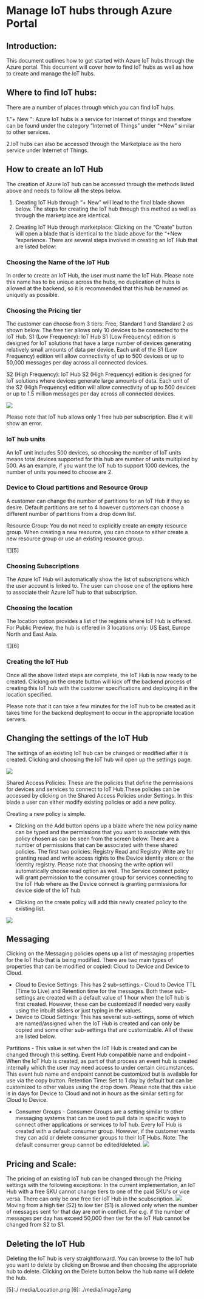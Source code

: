 <properties
 pageTitle="Manage Azure IoT Hubs through the Azure portal | Microsoft Azure"
 description="An overview of how  to create and manage Azure IoT Hubs through the Azure Portal"
 services="azure-iot"
 documentationCenter=".net"
 authors="nasing"
 manager="timlt"
 editor=""/>

<tags
 ms.service="azure-iot"
 ms.devlang="na"
 ms.topic="article"
 ms.tgt_pltfrm="na"
 ms.workload="tbd"
 ms.date="09/04/2015"
 ms.author="nasing"/>

# Manage IoT hubs through Azure Portal

## Introduction:

This document outlines how to get started with Azure IoT hubs through the Azure portal. This document will cover how to find IoT hubs as well as how to create and manage the IoT hubs.

## Where to find IoT hubs:

There are a number of places through which you can find IoT hubs.

1."+ New ": Azure IoT hubs is a service for Internet of things and therefore can be found under the category “Internet of Things” under “+New” similar to other services.



2.IoT hubs can also be accessed through the Marketplace as the hero service under Internet of Things.



## How to create an IoT Hub

The creation of Azure IoT hub can be accessed through the methods listed above and needs to follow all the steps below.

1. Creating IoT Hub through “+ New” will lead to the final blade shown below. The steps for creating the IoT hub through this method as well as through the marketplace are identical.

2. Creating IoT Hub through marketplace: Clicking on the “Create” button will open a blade that is identical to the blade above for the “+New “experience. There are several steps involved in creating an IoT Hub that are listed below:

    

### Choosing the Name of the IoT Hub

In order to create an IoT Hub, the user must name the IoT Hub. Please note this name has to be unique across the hubs, no duplication of hubs is allowed at the backend, so it is recommended that this hub be named as uniquely as possible.

### Choosing the Pricing tier 

The customer can choose from 3 tiers: Free, Standard 1 and Standard 2 as shown below. The free tier allows only 10 devices to be connected to the IoT Hub. 
S1 (Low Frequency): IoT Hub S1 (Low Frequency) edition is designed for IoT solutions that have a large number of devices generating relatively small amounts of data per device. Each unit of the S1 (Low Frequency) edition will allow connectivity of up to 500 devices or up to 50,000 messages per day across all connected devices.

S2 (High Frequency): IoT Hub S2 (High Frequency) edition is designed for IoT solutions where devices generate large amounts of data. Each unit of the S2 (High Frequency) edition will allow connectivity of up to 500 devices or up to 1.5 million messages per day across all connected devices.  

 
![][4]


Please note that IoT hub allows only 1 free hub per subscription. Else it will show an error.



### IoT hub units 

An IoT unit includes 500 devices, so choosing the number of IoT units means total devices supported for this hub are number of units multiplied by 500. As an example, if you want the IoT hub to support 1000 devices, the number of units you need to choose are 2.

### Device to Cloud partitions and Resource Group 

A customer can change the number of partitions for an IoT Hub if they so desire. Default partitions are set to 4 however customers can choose a different number of partitions from a drop down list.

Resource Group: You do not need to explicitly create an empty resource group. When creating a new resource, you can choose to either create a new resource group or use an existing resource group. 

![][5]

### Choosing Subscriptions 

The Azure IoT Hub will automatically show the list of subscriptions which the user account is linked to. The user can choose one of the options here to associate their Azure IoT hub to that subscription.

### Choosing the location

The location option provides a list of the regions where IoT Hub is offered. For Public Preview, the hub is offered in 3 locations only: US East, Europe North and East Asia. 

![][6]

### Creating the IoT Hub

Once all the above listed steps are complete, the IoT Hub is now ready to be created.  Clicking on the create button will kick off the backend process of creating this IoT hub with the customer specifications and deploying it in the location specified.

Please note that it can take a few minutes for the IoT hub to be created as it takes time for the backend deployment to occur in the appropriate location servers.



## Changing the settings of the IoT Hub
The settings of an existing IoT hub can be changed or modified after it is created. Clicking and choosing the IoT hub will open up the settings page.

![][8]


Shared Access Policies: These are the policies that define the permissions for devices and services to connect to IoT Hub.These policies can be accessed by clicking on the Shared Access Policies under Settings. In this blade a user can either   modify existing policies or add a new policy.



Creating a new policy is simple. 
- Clicking on the Add button opens up a blade where the new policy name can be typed and the permissions that you want to associate with this policy chosen as can be seen from the screen below. 
There are a number of permissions that can be associated with these shared policies. The first two policies: Registry Read and Registry Write are for granting read and write access rights to the Device identity store or the identity registry. Please note that choosing the write option will automatically choose read option as well.
 The Service connect policy will grant permission to the consumer group for services connecting to the IoT Hub where as the Device connect is granting permissions for device side of the IoT hub 

     
- Clicking on the create policy will add this newly created policy to the existing list.

![][10]

## Messaging 

Clicking on the Messaging policies opens up a list of messaging properties for the IoT Hub that is being modified. There are two main types of properties that can be modified or copied: Cloud to Device and Device to Cloud.
- Cloud to Device Settings: This has 2 sub-settings:- Cloud to Device TTL (Time to Live) and Retention time for the messages. Both these sub-settings are created with a default value of 1 hour when the IoT hub is first created. However, these can be customized if needed very easily using the inbuilt sliders or just typing in the values. 
- Device to Cloud Settings: This has several sub-settings, some of which are named/assigned when the IoT Hub is created and can only be copied and some other sub-settings that are customizable. All of these are listed below.

Partitions - This value is set when the IoT Hub is created and can be changed through this setting.
Event Hub compatible name and endpoint - When the IoT Hub is created, as part of that process an event hub is created internally which the user may need access to under certain circumstances. This event hub name and endpoint cannot be customized but is available for use via the copy button.
Retention Time: Set to 1 day by default but can be customized to other values using the drop down. Please note that this value is in days for Device to Cloud and not in hours as the similar setting for Cloud to Device.
- Consumer Groups - Consumer Groups are a setting similar to other messaging systems that can be used to pull data in specific ways to connect other applications or services to IoT hub. Every IoT Hub is created with a default consumer group. However, if the customer wants they can add or delete consumer groups to their IoT Hubs.
Note: The default consumer group cannot be edited/deleted. 
![][11]


## Pricing and Scale:
The pricing of an existing IoT hub can be changed through the Pricing settings with the following exceptions:
In the current implementation, an IoT Hub with a free SKU cannot change tiers to one of the paid SKU's or vice versa.
There can only be one free tier IoT Hub in the scubscription.
![][12]
Moving from a high tier (S2) to low tier (S1) is allowed only when the number of messages sent for that day are not in conflict. For e.g. if the number of messages per day has exceed 50,000 then tier for the IoT Hub cannot be changed from S2 to S1.



## Deleting the IoT Hub

Deleting the IoT hub is very straightforward. You can browse to the IoT hub you want to delete by clicking on Browse and then choosing the appropriate hub to delete. Clicking on the Delete button below the hub name will delete the hub.



  
  [4]: ./media/Create_IoTHub.png
  [5]:./ media/Location.png
  [6]: ./media/image7.png

  [8]: media/Settings.png

  [10]: media/SharedAccessPolicies.png
  [11]: media/Messaging_Settings.png
  [12]: media/Pricing_Error.png

